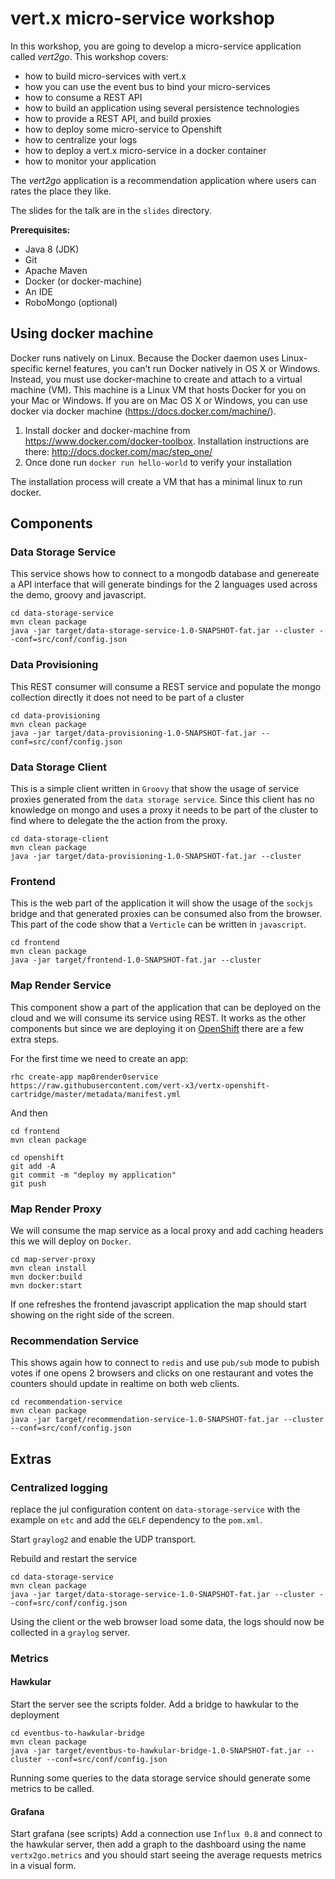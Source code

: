 # vert.x micro-service workshop

In this workshop, you are going to develop a micro-service application called _vert2go_. This workshop covers:

* how to build micro-services with vert.x
* how you can use the event bus to bind your micro-services
* how to consume a REST API
* how to build an application using several persistence technologies
* how to provide a REST API, and build proxies
* how to deploy some micro-service to Openshift
* how to centralize your logs
* how to deploy a vert.x micro-service in a docker container
* how to monitor your application

The _vert2go_ application is a recommendation application where users can rates the place they like.

The slides for the talk are in the `slides` directory.

**Prerequisites:**

* Java 8 (JDK)
* Git
* Apache Maven
* Docker (or docker-machine)
* An IDE
* RoboMongo (optional)


## Using docker machine

Docker runs natively on Linux. Because the Docker daemon uses Linux-specific kernel features, you can’t run Docker 
natively in OS X or Windows. Instead, you must use docker-machine to create and attach to a virtual machine (VM). This
 machine is a Linux VM that hosts Docker for you on your Mac or Windows. If you are on Mac OS X or Windows, you can use 
 docker via docker machine (https://docs.docker.com/machine/).

1. Install docker and docker-machine from https://www.docker.com/docker-toolbox. Installation instructions are there: http://docs.docker.com/mac/step_one/
2. Once done run `docker run hello-world` to verify your installation 
  
The installation process will create a VM that has a minimal linux to run docker.

## Components

### Data Storage Service

This service shows how to connect to a mongodb database and genereate a API interface that will generate bindings for
the 2 languages used across the demo, groovy and javascript.

```
cd data-storage-service
mvn clean package
java -jar target/data-storage-service-1.0-SNAPSHOT-fat.jar --cluster --conf=src/conf/config.json
```

### Data Provisioning

This REST consumer will consume a REST service and populate the mongo collection directly it does not need to be part of
a cluster

```
cd data-provisioning
mvn clean package
java -jar target/data-provisioning-1.0-SNAPSHOT-fat.jar --conf=src/conf/config.json
```

### Data Storage Client

This is a simple client written in `Groovy` that show the usage of service proxies generated from the `data storage
service`. Since this client has no knowledge on mongo and uses a proxy it needs to be part of the cluster to find where
to delegate the the action from the proxy.

```
cd data-storage-client
mvn clean package
java -jar target/data-provisioning-1.0-SNAPSHOT-fat.jar --cluster
```

### Frontend

This is the web part of the application it will show the usage of the `sockjs` bridge and that generated proxies can be
consumed also from the browser. This part of the code show that a `Verticle` can be written in `javascript`.

```
cd frontend
mvn clean package
java -jar target/frontend-1.0-SNAPSHOT-fat.jar --cluster
```

### Map Render Service

This component show a part of the application that can be deployed on the cloud and we will consume its service using
REST. It works as the other components but since we are deploying it on [OpenShift](http://www.openshift.com) there are
a few extra steps.

For the first time we need to create an app:

```
rhc create-app map0render0service https://raw.githubusercontent.com/vert-x3/vertx-openshift-cartridge/master/metadata/manifest.yml
```

And then

```
cd frontend
mvn clean package

cd openshift
git add -A
git commit -m "deploy my application"
git push
```

### Map Render Proxy

We will consume the map service as a local proxy and add caching headers this we will deploy on `Docker`.

```
cd map-server-proxy
mvn clean install
mvn docker:build
mvn docker:start
```

If one refreshes the frontend javascript application the map should start showing on the right side of the screen.

### Recommendation Service

This shows again how to connect to `redis` and use `pub/sub` mode to pubish votes if one opens 2 browsers and clicks on
one restaurant and votes the counters should update in realtime on both web clients.

```
cd recommendation-service
mvn clean package
java -jar target/recommendation-service-1.0-SNAPSHOT-fat.jar --cluster --conf=src/conf/config.json
```

## Extras

### Centralized logging

replace the jul configuration content on `data-storage-service` with the example on `etc` and add the `GELF` dependency
to the `pom.xml`.

Start `graylog2` and enable the UDP transport.

Rebuild and restart the service

```
cd data-storage-service
mvn clean package
java -jar target/data-storage-service-1.0-SNAPSHOT-fat.jar --cluster --conf=src/conf/config.json
```

Using the client or the web browser load some data, the logs should now be collected in a `graylog` server.

### Metrics

#### Hawkular

Start the server see the scripts folder. Add a bridge to hawkular to the deployment

```
cd eventbus-to-hawkular-bridge
mvn clean package
java -jar target/eventbus-to-hawkular-bridge-1.0-SNAPSHOT-fat.jar --cluster --conf=src/conf/config.json
```

Running some queries to the data storage service should generate some metrics to be called.

#### Grafana

Start grafana (see scripts) Add a connection use `Influx 0.8` and connect to the hawkular server, then add a graph to
the dashboard using the name `vertx2go.metrics` and you should start seeing the average requests metrics in a visual
form.

